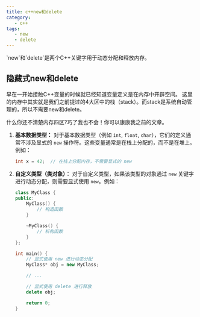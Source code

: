```yaml
---
title: c++new和delete
category:
   - c++
tags:
   - new
   - delete
---
```

<ChatMessage avatar="../../../assets/emoji/dsyj.png" :avatarWidth="40">
`new`和`delete`是两个C++关键字用于动态分配和释放内存。
</ChatMessage>

## 隐藏式new和delete

 早在一开始接触C++变量的时候就已经知道变量定义是在内存中开辟空间。
这里的内存中其实就是我们之前提过的4大区中的栈（stack）。而stack是系统自动管理的，所以不需要new和delete。

<ChatMessage avatar="../../../assets/emoji/bqb (2).png" :avatarWidth="40">
什么你还不清楚内存四区?巧了我也不会！你可以康康我之前的文章。
</ChatMessage>


1. **基本数据类型：** 对于基本数据类型（例如 `int`, `float`, `char`），它们的定义通常不涉及显式的 `new` 操作符。这些变量通常是在栈上分配的，而不是在堆上。例如：

    ```cpp
    int x = 42;  // 在栈上分配内存，不需要显式的 new
    ```

2. **自定义类型（类对象）：** 对于自定义类型，如果该类型的对象通过 `new` 关键字进行动态分配，则需要显式使用 `new`。例如：

    ```cpp
    class MyClass {
    public:
        MyClass() {
            // 构造函数
        }

        ~MyClass() {
            // 析构函数
        }
    };

    int main() {
        // 显式使用 new 进行动态分配
        MyClass* obj = new MyClass;

        // ...

        // 显式使用 delete 进行释放
        delete obj;

        return 0;
    }
    ```